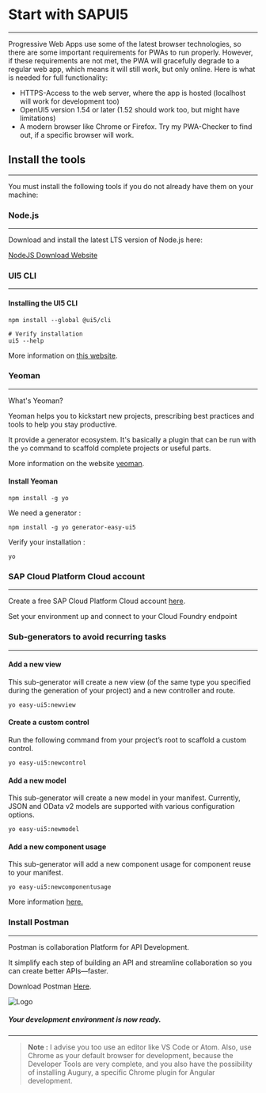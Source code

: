 # Start with SAPUI5

--- 

Progressive Web Apps use some of the latest browser technologies, so there are some important requirements for PWAs to run properly. However, if these requirements are not met, the PWA will gracefully degrade to a regular web app, which means it will still work, but only online. Here is what is needed for full functionality:

- HTTPS-Access to the web server, where the app is hosted (localhost will work for development too)
- OpenUI5 version 1.54 or later (1.52 should work too, but might have limitations)
- A modern browser like Chrome or Firefox. Try my PWA-Checker to find out, if a specific browser will work.

## Install the tools
---  

You must install the following tools if you do not already have them on your machine:


### Node.js
---
Download and install the latest LTS version of Node.js here:

 [NodeJS Download Website](https://nodejs.org/en/download/)

### UI5 CLI
---
#### Installing the UI5 CLI

```
npm install --global @ui5/cli

# Verify installation
ui5 --help
```

More information on [this website](https://sap.github.io/ui5-tooling/pages/CLI/).


### Yeoman 
---  

What's Yeoman?  

Yeoman helps you to kickstart new projects, prescribing best practices and tools to help you stay productive.

It provide a generator ecosystem. It's basically a plugin that can be run with the `yo` command to scaffold complete projects or useful parts.

More information on the website [yeoman](https://yeoman.io).  

#### Install Yeoman

```
npm install -g yo
```

We need a generator :

```
npm install -g yo generator-easy-ui5
```

Verify your installation :

```
yo
```
  


### SAP Cloud Platform Cloud account
---
Create a free SAP Cloud Platform Cloud account [here](https://developers.sap.com/mena/tutorials/hcp-create-trial-account.html).

Set your environment up and connect to your Cloud Foundry endpoint

### Sub-generators to avoid recurring tasks
---
#### Add a new view

This sub-generator will create a new view (of the same type you specified during the generation of your project) and a new controller and route.

```
yo easy-ui5:newview
```

#### Create a custom control

Run the following command from your project’s root to scaffold a custom control.

```
yo easy-ui5:newcontrol
```

#### Add a new model

This sub-generator will create a new model in your manifest. Currently, JSON and OData v2 models are supported with various configuration options.

```
yo easy-ui5:newmodel
```

#### Add a new component usage

This sub-generator will add a new component usage for component reuse to your manifest.

```
yo easy-ui5:newcomponentusage
```

More information [here.](https://blogs.sap.com/2019/02/05/introducing-the-easy-ui5-generator/)



### Install Postman
---

Postman is collaboration Platform for API Development.

It simplify each step of building an API and streamline collaboration so you can create better APIs—faster.

Download Postman [Here](https://www.postman.com/downloads/).  


![Logo](/doc/SAPUI5/logopost.jpeg)
  

##### Your development environment is now ready.     


---

  
> **Note :** I advise you too use an editor like VS Code or Atom. Also, use Chrome as your default browser for development, because the Developer Tools are very complete, and you also have the possibility of installing Augury, a specific Chrome plugin for Angular development.


